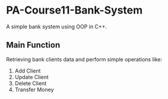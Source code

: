 # PA-Course11-Bank-System
A simple bank system using OOP in C++. 

## Main Function
Retrieving bank clients data and perform simple operations like:
1. Add Client
2. Update Client
3. Delete Client
4. Transfer Money
